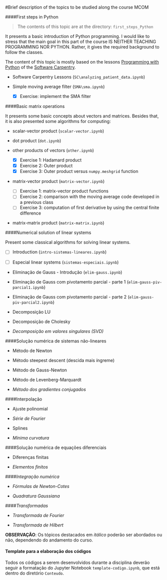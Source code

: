#Brief description of the topics to be studied along the course MCOM

####First steps in Python

> The contents of this topic are at the directory: `first_steps_Python`

It presents a basic introduction of Python programming. 
I would like to stress that the main goal in 
this part of the course IS NEITHER TEACHING PROGRAMMING NOR PYTHON.
Rather, it gives the required background to follow the classes.

The content of this topic is mostly based on the lessons
[Programming with Python](http://swcarpentry.github.io/python-novice-inflammation/)
of the [Software Carpentry](http://software-carpentry.org/).

* Software Carpentry Lessons (`SC\analyzing_patient_data.ipynb`)

* Simple moving average filter (`SMA\sma.ipynb`)

    - [x] Exercise: implement the SMA filter

####Basic matrix operations

It presents some basic concepts about vectors and matrices.
Besides that, it is also presented some algorithms for computing:

* scalar-vector product (`scalar-vector.ipynb`)

* dot product (`dot.ipynb`)

* other products of vectors (`other.ipynb`)

    - [x] Exercise 1: Hadamard product
    - [x] Exercise 2: Outer product
    - [x] Exercise 3: Outer product versus `numpy.meshgrid` function

* matrix-vector product (`matrix-vector.ipynb`)

    - [ ] Exercise 1: matrix-vector product functions
    - [ ] Exercise 2: comparison with the moving average code developed in a previous class
    - [ ] Exercise 3: computation of first derivative by using the central finite difference

* matrix-matrix product (`matrix-matrix.ipynb`)

####Numerical solution of linear systems

Present some classical algorithms for solving linear systems.

- [ ] Introduction (`intro-sistemas-lineares.ipynb`)

- [ ] Especial linear systems (`sistemas-especiais.ipynb`)

* Eliminação de Gauss - Introdução (`elim-gauss.ipynb`)

* Eliminação de Gauss com pivotamento parcial - parte 1 (`elim-gauss-piv-parcial1.ipynb`)

* Eliminação de Gauss com pivotamento parcial - parte 2 (`elim-gauss-piv-parcial2.ipynb`)

* Decomposição LU

* Decomposição de Cholesky

* *Decomposição em valores singulares (SVD)*

####Solução numérica de sistemas não-lineares

* Método de Newton

* Método steepest descent (descida mais íngreme)

* Método de Gauss-Newton

* Método de Levenberg-Marquardt

* *Método dos gradientes conjugados*

####Interpolação

* Ajuste polinomial

* *Série de Fourier*

* Splines

* *Mínima curvatura*

####Solução numérica de equações diferenciais

* Diferenças finitas

* *Elementos finitos*

####*Integração numérica*

* *Fórmulas de Newton-Cotes*

* *Quadratura Gaussiana*

####*Transformadas*

* *Transformada de Fourier*

* *Transformada de Hilbert*

**OBSERVAÇÃO**: Os tópicos destacados em *itálico* poderão ser abordados ou não,
dependendo do andamento do curso.

#### Template para a elaboração dos códigos

Todos os códigos a serem desenvolvidos durante a disciplina deverão
seguir a formatação do Jupyter Notebook `template-codigo.ipynb`, que está
dentro do diretório `Conteudo`.